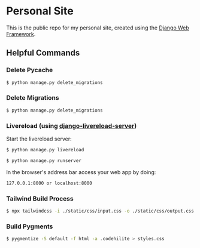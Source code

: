 # Personal Site

This is the public repo for my personal site, created using the [Django Web Framework](https://www.djangoproject.com/).


## Helpful Commands

### Delete Pycache 

```sh
$ python manage.py delete_migrations
```

### Delete Migrations

```sh
$ python manage.py delete_migrations
```

### Livereload (using [django-livereload-server](https://github.com/tjwalch/django-livereload-server))

Start the livereload server:

```sh
$ python manage.py livereload
```

```sh
$ python manage.py runserver
```

In the browser's address bar access your web app by doing:

```sh
127.0.0.1:8000 or localhost:8000
```

### Tailwind Build Process

```sh
$ npx tailwindcss -i ./static/css/input.css -o ./static/css/output.css --watch
```

### Build Pygments

<!-- https://python-markdown.github.io/extensions/code_hilite/ -->

```sh
$ pygmentize -S default -f html -a .codehilite > styles.css
```